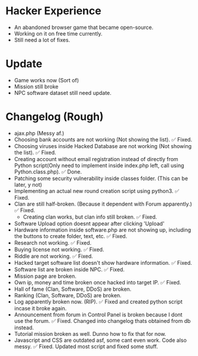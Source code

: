 # Hacker Experience
- An abandoned browser game that became open-source.
- Working on it on free time currently.
- Still need a lot of fixes.

# Update
- Game works now (Sort of)
- Mission still broke
- NPC software dataset still need update.

# Changelog (Rough)
- ajax.php (Messy af.)
- Choosing bank accounts are not working (Not showing the list). :white_check_mark:﻿  Fixed.
- Choosing viruses inside Hacked Database are not working (Not showing the list). :white_check_mark:﻿  Fixed.
- Creating account without email registration instead of directly from Python script(Only need to implement inside index.php left, call using Python.class.php). :white_check_mark:﻿  Done.
- Patching some security vulnerability inside classes folder. (This can be later, y not)
- Implementing an actual new round creation script using python3.  :white_check_mark:﻿  Fixed.
- Clan are still half-broken. (Because it dependent with Forum apparently.) :white_check_mark:﻿  Fixed.
    - Creating clan works, but clan info still broken. :white_check_mark:﻿  Fixed.
- Software Upload option doesnt appear after clicking 'Upload'
- Hardware information inside software.php are not showing up, including the buttons to create folder, text, etc. :white_check_mark:﻿  Fixed.
- Research not working. :white_check_mark:﻿  Fixed.
- Buying license not working. :white_check_mark:﻿  Fixed.
- Riddle are not working. :white_check_mark:﻿  Fixed.
- Hacked target software list doesn't show hardware information. :white_check_mark:﻿  Fixed.
- Software list are broken inside NPC. :white_check_mark:﻿  Fixed.
- Mission page are broken.
- Own ip, money and time broken once hacked into target IP. :white_check_mark:﻿  Fixed.
- Hall of fame (Clan, Software, DDoS) are broken.
- Ranking (Clan, Software, DDoS) are broken.
- Log apparently broken now. (RIP). :white_check_mark:﻿  Fixed and created python script incase it broke again.
- Announcement from forum in Control Panel is broken because I dont use the forum. :white_check_mark:﻿  Fixed. Changed into changelog thats obtained from db instead.
- Tutorial mission broken as well. Dunno how to fix that for now.
- Javascript and CSS are outdated asf, some cant even work. Code also messy. :white_check_mark:﻿  Fixed. Updated most script and fixed some stuff.
